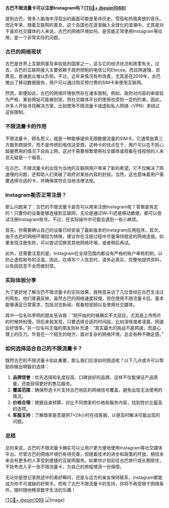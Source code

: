 **古巴不限流量卡可以注册Instagram吗？[[TG💪+ @esim1088](https://t.me/s/esim1088)]**

提到古巴，很多人脑海中浮现出的画面可能是革命历史、雪茄和热情奔放的音乐。但近年来，随着互联网的普及，这个岛国也在逐渐融入全球化的浪潮中。尤其是对于喜欢社交媒体的人来说，古巴的网络环境如何，是否能正常使用Instagram等应用，是一个非常实际的问题。

### 古巴的网络现状

古巴是世界上互联网普及率较低的国家之一，这与它的经济状况和政策有关。过去，古巴的互联网接入主要依赖于政府控制的电信公司Etecsa，而且网速慢、资费高，普通民众难以负担。不过，近年来情况有所改善，尤其是在2019年，古巴推出了移动数据服务，用户可以通过购买预付费的SIM卡来使用互联网。

然而，即便如此，古巴的网络环境依然存在诸多限制。例如，政府对内容的审查较为严格，某些网站可能被封锁，而社交媒体平台的使用也受到一定的约束。因此，许多人开始寻找解决方案，比如使用不限流量卡或虚拟私人网络（VPN）来绕过这些限制。

### 不限流量卡的作用

不限流量卡，顾名思义，就是一种能够提供无限数据流量的SIM卡。它通常由第三方服务商提供，而不是传统的电信运营商。这种卡的优点在于，用户可以在不担心超量费用的情况下自由上网，这对于需要频繁使用社交媒体或观看在线视频的人来说无疑是一个福音。

在古巴，不限流量卡的出现为当地的互联网用户带来了新的希望。它不仅解决了网速慢的问题，还帮助人们突破了政府对某些内容的封锁。当然，这也意味着用户需要选择合适的卡，并确保其符合当地法律法规。

### Instagram能否正常注册？

那么问题来了：古巴的不限流量卡是否可以用来注册Instagram呢？答案是肯定的！只要你的设备能够连接到互联网，无论是通过Wi-Fi还是移动数据，都可以尝试注册Instagram账号。不过，在实际操作中可能会遇到一些小麻烦。

首先，你需要确认自己的设备已经安装了最新版本的Instagram应用程序。其次，由于古巴的网络环境较为特殊，建议你在注册过程中尽量保持稳定的网络连接。如果发现注册失败，可以尝试切换至其他网络环境，或者稍后再试。

此外，还需要注意的是，Instagram在全球范围内都设有严格的账户审核机制，以防止虚假账号的泛滥。因此，在填写个人信息时，请务必真实、完整地提供资料，以免因信息不全而被封禁。

### 实际体验分享

为了更好地了解古巴不限流量卡的实际效果，我特意采访了几位曾经在古巴生活过的网友。他们普遍反映，虽然古巴的网络速度较慢，但在使用不限流量卡后，基本能够满足日常需求，包括浏览新闻、观看短视频以及使用社交媒体。

其中一位名叫李明的朋友告诉我：“刚开始的时候确实不太适应，尤其是上传照片的时候特别慢。但后来我发现，只要选择合适的时间段，比如深夜或者凌晨，网速会好很多。”另一位名叫王强的朋友则补充道：“其实最大的挑战不是网速，而是心理上的压力。毕竟在一个陌生的地方，面对复杂的网络环境，总会有种不确定感。”

### 如何选择适合自己的不限流量卡？

既然古巴的不限流量卡如此重要，那么我们应该如何挑选呢？以下几点或许可以帮助你做出明智的选择：

1. **品牌信誉**：优先选择知名度较高、口碑良好的品牌。这样不仅能保证产品质量，还能获得更好的售后服务。
2. **覆盖范围**：确保所选卡片支持古巴地区的网络信号覆盖，避免出现无法使用的情况。
3. **价格合理**：根据自身预算，对比不同商家的价格和服务内容，找到性价比最高的选项。
4. **客服支持**：了解商家是否提供7×24小时在线客服，以便及时解决可能出现的问题。

### 总结

总的来说，古巴的不限流量卡确实可以让用户更方便地使用Instagram等社交媒体平台。尽管古巴的网络环境仍有待完善，但随着技术的进步和政策的开放，相信未来会有更多的人享受到便捷的互联网服务。如果你计划前往古巴旅行或长期居住，不妨考虑入手一张不限流量卡，为自己的旅程增添一份保障。

无论你是想记录旅途中的美好瞬间，还是与远方的亲友保持联系，Instagram都能成为你不可或缺的好帮手。而有了古巴不限流量卡的支持，你将不再受限于网络条件，随时随地畅享数字生活的乐趣！

[[TG💪+ @esim1088](https://t.me/s/esim1088) ![Image](https://i.postimg.cc/4NQfJmqS/Snipaste-2025-05-13-00-14-12.png)]